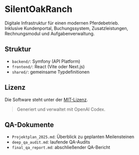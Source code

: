 # SilentOakRanch

Digitale Infrastruktur für einen modernen Pferdebetrieb.  
Inklusive Kundenportal, Buchungssystem, Zusatzleistungen, Rechnungsmodul und Aufgabenverwaltung.

## Struktur
- `backend/`: Symfony (API Platform)
- `frontend/`: React (Vite oder Next.js)
- `shared/`: gemeinsame Typdefinitionen

## Lizenz
Die Software steht unter der [MIT-Lizenz](LICENSE).

> Generiert und verwaltet mit OpenAI Codex.

## QA-Dokumente
- `Projektplan_2025.md`: Überblick zu geplanten Meilensteinen
- `deep_qa_audit.md`: laufende QA-Audits
- `final_qa_report.md`: abschließender QA-Bericht
